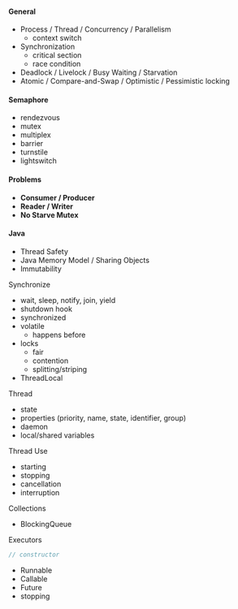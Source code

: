 #### General
- Process / Thread / Concurrency / Parallelism
  - context switch
- Synchronization
  - critical section
  - race condition
- Deadlock / Livelock / Busy Waiting / Starvation
- Atomic / Compare-and-Swap / Optimistic / Pessimistic locking


#### Semaphore
- rendezvous
- mutex
- multiplex
- barrier
- turnstile
- lightswitch
 
 
#### Problems
 - __Consumer / Producer__
 - __Reader / Writer__
 - __No Starve Mutex__
 
 
#### Java
- Thread Safety
- Java Memory Model / Sharing Objects
- Immutability

Synchronize
- wait, sleep, notify, join, yield
- shutdown hook
- synchronized
- volatile
  - happens before
- locks
  - fair
  - contention
  - splitting/striping
- ThreadLocal


Thread
 - state
 - properties (priority, name, state, identifier, group)
 - daemon
 - local/shared variables
 
 
Thread Use
- starting
- stopping
 - cancellation
 - interruption


Collections
 - BlockingQueue

Executors
```java
// constructor
```
 - Runnable
 - Callable
 - Future
 - stopping